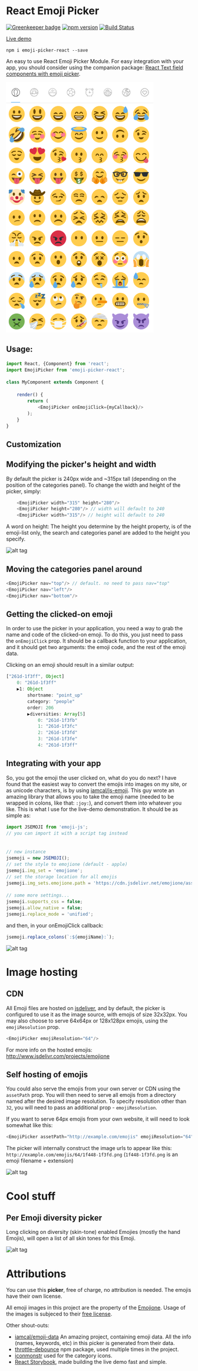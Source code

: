 # React Emoji Picker

[![Greenkeeper badge](https://badges.greenkeeper.io/ealush/emoji-picker.svg)](https://greenkeeper.io/) [![npm version](https://badge.fury.io/js/emoji-picker-react.svg)](https://badge.fury.io/js/emoji-picker-react) [![Build Status](https://travis-ci.org/ealush/emoji-picker.svg?branch=master)](https://travis-ci.org/ealush/emoji-picker)

[Live demo](https://ealush.github.io/emoji-picker/)

```
npm i emoji-picker-react --save
```

An easy to use React Emoji Picker Module.
For easy integration with your app, you should consider using the companion package: [React Text field components with emoji picker](https://www.npmjs.com/package/emoji-picker-textfield).

![alt tag](https://raw.githubusercontent.com/ealush/emoji-picker/gh-pages/screenshots/1.png)


## Usage:
```js
import React, {Component} from 'react';
import EmojiPicker from 'emoji-picker-react';

class MyComponent extends Component {

    render() {
        return (
            <EmojiPicker onEmojiClick={myCallback}/>
        );
    }
}

```

## Customization

## Modifying the picker's height and width
By default the picker is 240px wide and ~315px tall (depending on the position of the categories panel). To change the width and height of the picker, simply:

```js
    <EmojiPicker width="315" height="280"/>
    <EmojiPicker height="280"/> // width will default to 240
    <EmojiPicker width="315"/> // height will default to 240
```
A word on height: The height you determine by the height property, is of the emoji-list only, the search and categories panel are added to the height you specify.

![alt tag](https://raw.githubusercontent.com/ealush/emoji-picker/gh-pages/screenshots/5.png)

## Moving the categories panel around

```js
<EmojiPicker nav="top"/> // default. no need to pass nav="top"
<EmojiPicker nav="left"/>
<EmojiPicker nav="bottom"/>
```

## Getting the clicked-on emoji
In order to use the picker in your application, you need a way to grab the name and code of the clicked-on emoji. To do this, you just need to pass the `onEmojiClick` prop. It should be a callback function to your application, and it should get two arguments: the emoji code, and the rest of the emoji data.

Clicking on an emoji should result in a similar output:
```js
["261d-1f3ff", Object]
    0: "261d-1f3ff"
    ▶1: Object
        shortname: "point_up"
        category: "people"
        order: 206
        ▶diversities: Array[5]
            0: "261d-1f3fb"
            1: "261d-1f3fc"
            2: "261d-1f3fd"
            3: "261d-1f3fe"
            4: "261d-1f3ff"
```

## Integrating with your app
So, you got the emoji the user clicked on, what do you do next?
I have found that the easiest way to convert the emojis into images on my site, or as unicode characters, is by using [iamcal/js-emoji](https://github.com/iamcal/js-emoji). This guy wrote an amazing library that allows you to take the emoji name (needed to be wrapped in colons, like that: `:joy:`), and convert them into whatever you like. This is what I use for the live-demo demonstration. It should be as simple as:

```js
import JSEMOJI from 'emoji-js';
// you can import it with a script tag instead


// new instance
jsemoji = new JSEMOJI();
// set the style to emojione (default - apple)
jsemoji.img_set = 'emojione';
// set the storage location for all emojis
jsemoji.img_sets.emojione.path = 'https://cdn.jsdelivr.net/emojione/assets/3.0/png/32/';

// some more settings...
jsemoji.supports_css = false;
jsemoji.allow_native = false;
jsemoji.replace_mode = 'unified';
```

and then, in your onEmojiClick callback:
```js
jsemoji.replace_colons(`:${emojiName}:`);
```

![alt tag](https://raw.githubusercontent.com/ealush/emoji-picker/gh-pages/screenshots/2.png)

# Image hosting
## CDN
All Emoji files are hosted on [jsdeliver](http://www.jsdelivr.com/projects/emojione), and by default, the picker is configured to use it as the image source, with emojis of size 32x32px. You may also choose to serve 64x64px or 128x128px emojis, using the `emojiResolution` prop.
```js
<EmojiPicker emojiResolution="64"/>
```
For more info on the hosted emojis:
http://www.jsdelivr.com/projects/emojione

## Self hosting of emojis
You could also serve the emojis from your own server or CDN using the `assetPath` prop. You will then need to serve all emojis from a directory named after the desired image resolution. To specify resolution other than `32`, you will need to pass an additional prop - `emojiResolution`.

If you want to serve 64px emojis from your own website, it will need to look somewhat like this:

```js
<EmojiPicker assetPath="http://example.com/emojis" emojiResolution="64"/>
```

The picker will internally construct the image urls to appear like this:
`http://example.com/emojis/64/1f448-1f3fd.png`
(`1f448-1f3fd.png` is an emoji filename + extension)

![alt tag](https://raw.githubusercontent.com/ealush/emoji-picker/gh-pages/screenshots/3.png)

# Cool stuff

## Per Emoji diversity picker
Long clicking on diversity (skin-tone) enabled Emojies (mostly the hand Emojis), will open a list of all skin tones for this Emoji.

![alt tag](https://raw.githubusercontent.com/ealush/emoji-picker/gh-pages/screenshots/4.png)

# Attributions
You can use this **picker**, free of charge, no attribution is needed. The emojis have their own license.

All emoji images in this project are the property of the [Emojione](www.emojione.com). Usage of the images is subjeced to their [free license](https://www.emojione.com/developers/free-license).

Other shout-outs:
* [iamcal/emoji-data](https://github.com/iamcal/emoji-data) An amazing project, containing emoji data. All the info (names, keywords, etc) in this picker is generated from their data.
* [throttle-debounce](https://www.npmjs.com/package/throttle-debounce) npm package, used multiple times in the project.
* [iconmonstr](https://iconmonstr.com/) used for the category icons.
* [React Storybook](https://www.npmjs.com/package/@kadira/storybook), made building the live demo fast and simple.
